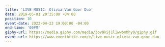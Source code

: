 ```yaml
---
title: 'LIVE MUSIC: Olivia Van Goor Duo'
date: 2019-05-01 20:35:00 -04:00
position: 10
event-date: 2022-04-23 19:00:00 -04:00
end-time: '09PM'
giphy-url: https://media.giphy.com/media/3ov9k5j1lIwwbmMhy0/giphy.gif
event-url: https://www.eventbrite.com/e/live-music-olivia-van-goor-duo-tickets-275360910897
---
```


